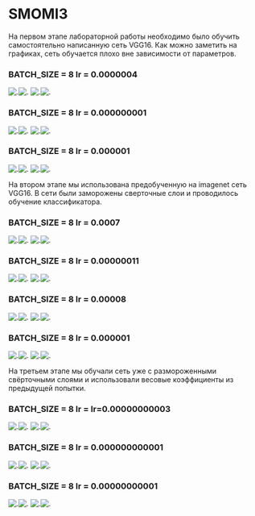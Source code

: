 # SMOMI3

На первом этапе лабораторной работы необходимо было обучить самостоятельно написанную сеть VGG16.
Как можно заметить на графиках, сеть обучается плохо вне зависимости от параметров.

 ### BATCH_SIZE = 8  lr = 0.0000004 

![.](https://github.com/VictoriaIL/SMOMI3/blob/master/1%D1%8D%D1%82%D0%B0%D0%BF/A_train_3.PNG)![.](https://github.com/VictoriaIL/SMOMI3/blob/master/1%D1%8D%D1%82%D0%B0%D0%BF/A_val_3.PNG)
![.](https://github.com/VictoriaIL/SMOMI3/blob/master/1%D1%8D%D1%82%D0%B0%D0%BF/L_train_3.PNG)![.](https://github.com/VictoriaIL/SMOMI3/blob/master/1%D1%8D%D1%82%D0%B0%D0%BF/L_val_3.PNG)

### BATCH_SIZE = 8   lr = 0.000000001

![.](https://github.com/VictoriaIL/SMOMI3/blob/master/1%D1%8D%D1%82%D0%B0%D0%BF/A_train_1.PNG)![.](https://github.com/VictoriaIL/SMOMI3/blob/master/1%D1%8D%D1%82%D0%B0%D0%BF/A_val_1.PNG)
![.](https://github.com/VictoriaIL/SMOMI3/blob/master/1%D1%8D%D1%82%D0%B0%D0%BF/L_train_1.PNG)![.](https://github.com/VictoriaIL/SMOMI3/blob/master/1%D1%8D%D1%82%D0%B0%D0%BF/L_val_1.PNG)

### BATCH_SIZE = 8   lr = 0.000001

![.](https://github.com/VictoriaIL/SMOMI3/blob/master/1%D1%8D%D1%82%D0%B0%D0%BF/A_train_4.PNG)![.](https://github.com/VictoriaIL/SMOMI3/blob/master/1%D1%8D%D1%82%D0%B0%D0%BF/A_val_4.PNG)
![.](https://github.com/VictoriaIL/SMOMI3/blob/master/1%D1%8D%D1%82%D0%B0%D0%BF/L_train_4.PNG)![.](https://github.com/VictoriaIL/SMOMI3/blob/master/1%D1%8D%D1%82%D0%B0%D0%BF/L_val_4.PNG)


На втором этапе мы использована предобученную на imagenet сеть VGG16. В сети были заморожены сверточные слои и проводилось обучение классификатора.

### BATCH_SIZE = 8   lr = 0.0007

![.](https://github.com/VictoriaIL/SMOMI3/blob/master/2%D1%8D%D1%82%D0%B0%D0%BF/A_train_3.PNG)![.](https://github.com/VictoriaIL/SMOMI3/blob/master/2%D1%8D%D1%82%D0%B0%D0%BF/A_val_3.PNG)
![.](https://github.com/VictoriaIL/SMOMI3/blob/master/2%D1%8D%D1%82%D0%B0%D0%BF/L_train_3.PNG)![.](https://github.com/VictoriaIL/SMOMI3/blob/master/2%D1%8D%D1%82%D0%B0%D0%BF/L_val_3.PNG)

### BATCH_SIZE = 8   lr = 0.00000011

![.](https://github.com/VictoriaIL/SMOMI3/blob/master/2%D1%8D%D1%82%D0%B0%D0%BF/A_train_1.PNG)![.](https://github.com/VictoriaIL/SMOMI3/blob/master/2%D1%8D%D1%82%D0%B0%D0%BF/A_val_1.PNG)
![.](https://github.com/VictoriaIL/SMOMI3/blob/master/2%D1%8D%D1%82%D0%B0%D0%BF/L_train_1.PNG)![.](https://github.com/VictoriaIL/SMOMI3/blob/master/2%D1%8D%D1%82%D0%B0%D0%BF/L_val_1.PNG)

### BATCH_SIZE = 8   lr = 0.00008

![.](https://github.com/VictoriaIL/SMOMI3/blob/master/2%D1%8D%D1%82%D0%B0%D0%BF/A_train_2.PNG)![.](https://github.com/VictoriaIL/SMOMI3/blob/master/2%D1%8D%D1%82%D0%B0%D0%BF/A_val_2.PNG)
![.](https://github.com/VictoriaIL/SMOMI3/blob/master/2%D1%8D%D1%82%D0%B0%D0%BF/L_train_2.PNG)![.](https://github.com/VictoriaIL/SMOMI3/blob/master/2%D1%8D%D1%82%D0%B0%D0%BF/L_val_2.PNG)

### BATCH_SIZE = 8   lr = 0.000001

![.](https://github.com/VictoriaIL/SMOMI3/blob/master/2%D1%8D%D1%82%D0%B0%D0%BF/A_train_4.PNG)![.](https://github.com/VictoriaIL/SMOMI3/blob/master/2%D1%8D%D1%82%D0%B0%D0%BF/A_val_4.PNG)
![.](https://github.com/VictoriaIL/SMOMI3/blob/master/2%D1%8D%D1%82%D0%B0%D0%BF/L_train_4.PNG)![.](https://github.com/VictoriaIL/SMOMI3/blob/master/2%D1%8D%D1%82%D0%B0%D0%BF/L_val_4.PNG)


На третьем этапе мы обучали сеть уже с размороженными свёрточными слоями и использовали весовые коэффициенты из предыдущей попытки.

### BATCH_SIZE = 8   lr = lr=0.00000000003

![.](https://github.com/VictoriaIL/SMOMI3/blob/master/3%D1%8D%D1%82%D0%B0%D0%BF/A_train_3.PNG)![.](https://github.com/VictoriaIL/SMOMI3/blob/master/3%D1%8D%D1%82%D0%B0%D0%BF/A_val_3.PNG)
![.](https://github.com/VictoriaIL/SMOMI3/blob/master/3%D1%8D%D1%82%D0%B0%D0%BF/L_train_3.PNG)![.](https://github.com/VictoriaIL/SMOMI3/blob/master/3%D1%8D%D1%82%D0%B0%D0%BF/L_val_3.PNG)

### BATCH_SIZE = 8   lr = 0.000000000001

![.](https://github.com/VictoriaIL/SMOMI3/blob/master/3%D1%8D%D1%82%D0%B0%D0%BF/A_train_2.PNG)![.](https://github.com/VictoriaIL/SMOMI3/blob/master/3%D1%8D%D1%82%D0%B0%D0%BF/A_val_2.PNG)
![.](https://github.com/VictoriaIL/SMOMI3/blob/master/3%D1%8D%D1%82%D0%B0%D0%BF/L_train_2.PNG)![.](https://github.com/VictoriaIL/SMOMI3/blob/master/3%D1%8D%D1%82%D0%B0%D0%BF/L_val_2.PNG)

### BATCH_SIZE = 8   lr = 0.00000000001
![.](https://github.com/VictoriaIL/SMOMI3/blob/master/3%D1%8D%D1%82%D0%B0%D0%BF/A_train_1.PNG)![.](https://github.com/VictoriaIL/SMOMI3/blob/master/3%D1%8D%D1%82%D0%B0%D0%BF/A_val_1.PNG)
![.](https://github.com/VictoriaIL/SMOMI3/blob/master/3%D1%8D%D1%82%D0%B0%D0%BF/L_train_1.PNG)![.](https://github.com/VictoriaIL/SMOMI3/blob/master/3%D1%8D%D1%82%D0%B0%D0%BF/L_val_1.PNG)






